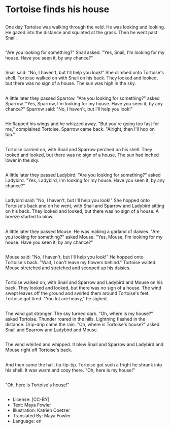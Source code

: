 # Tortoise finds his house

##
One day Tortoise was walking through the veld. He was looking and looking. He
gazed into the distance and squinted at the grass.
Then he went past Snail.

##
"Are you looking for something?" Snail asked.
"Yes, Snail, I'm looking for my house. Have you
seen it, by any chance?"

##
Snail said: "No, I haven't, but I'll help you look!"
She climbed onto Tortoise's shell. Tortoise walked on with Snail on his back. They
looked and looked, but there was no sign of a house. The sun was high in the sky.

##
A little later they passed Sparrow.
"Are you looking for something?" asked Sparrow.
"Yes, Sparrow, I'm looking for my house. Have you seen it, by any chance?"
Sparrow said: "No, I haven't, but I'll help you look!"

##
He flapped his wings and he
whizzed away.
"But you're going too fast for
me," complained
Tortoise.
Sparrow came back. "Alright,
then I'll hop on too."

##
Tortoise carried on, with Snail
and Sparrow perched
on his shell. They looked and
looked, but there was
no sign of a house. The sun had
inched lower in the
sky.

##
A little later they passed Ladybird.
"Are you looking for something?" asked Ladybird.
"Yes, Ladybird, I'm looking for my house. Have you seen it, by any chance?"

##
Ladybird said: "No, I haven't,
but I'll help you look!"
She hopped onto Tortoise's
back and on he went,
with Snail and Sparrow and
Ladybird sitting on his
back.
They looked and looked, but
there was no sign of a
house. A breeze started to blow.

##
A little later they passed Mouse. He was making a garland of daisies.
"Are you looking for something?" asked Mouse.
"Yes, Mouse, I'm looking for my house. Have you seen it, by any chance?"

##
Mouse said: "No, I haven't, but
I'll help you look!"
He hopped onto Tortoise's back.
"Wait, I can't leave my flowers
behind." Tortoise waited. Mouse
stretched and stretched and
scooped up his daisies.

##
Tortoise walked on, with Snail
and Sparrow and
Ladybird and Mouse on his
back. They looked and looked,
but there was no sign of a
house. The wind swept leaves
off the ground and swirled them
around Tortoise's feet.
Tortoise got tired. "You lot are
heavy," he sighed.

##
The wind got stronger. The sky
turned dark.
"Oh, where is my house?" asked
Tortoise.
Thunder roared in the hills.
Lightning flashed in the
distance. Drip-drip came the
rain.
"Oh, where is Tortoise's house?"
asked Snail and Sparrow and
Ladybird and Mouse.

##
The wind whirled and whipped. It
blew Snail and Sparrow and Ladybird and Mouse right off Tortoise's back.

##
And then came the hail, tip-tip-tip.
Tortoise got such a fright he shrank into his shell. It was warm and cosy there.
"Oh, here is my house!"

##
"Oh, here is Tortoise's house!"

##
* License: [CC-BY]
* Text: Maya Fowler
* Illustration: Katrien Coetzer
* Translated By: Maya Fowler
* Language: en
